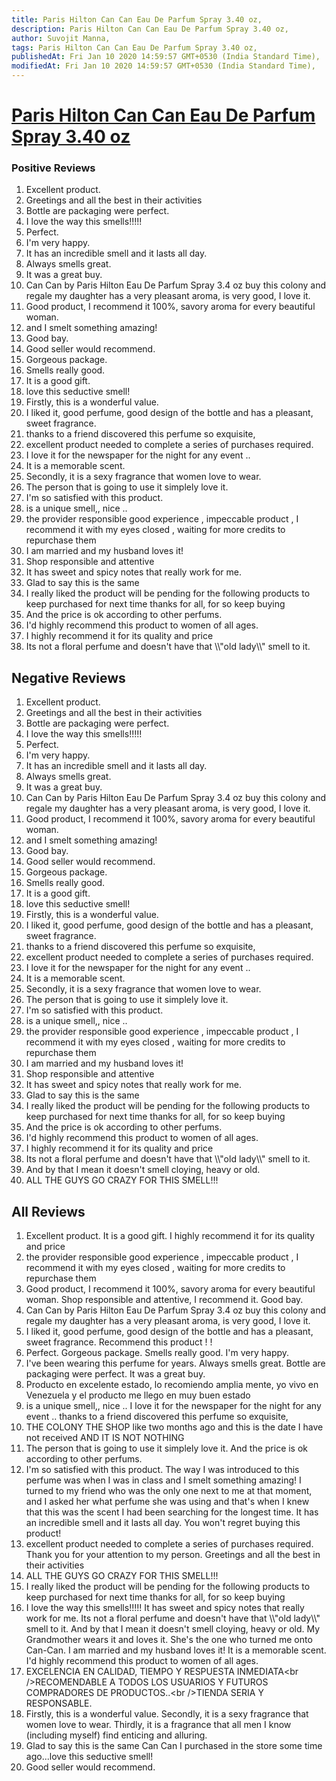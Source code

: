 ```yaml
---
title: Paris Hilton Can Can Eau De Parfum Spray 3.40 oz,
description: Paris Hilton Can Can Eau De Parfum Spray 3.40 oz,
author: Suvojit Manna,
tags: Paris Hilton Can Can Eau De Parfum Spray 3.40 oz,
publishedAt: Fri Jan 10 2020 14:59:57 GMT+0530 (India Standard Time),
modifiedAt: Fri Jan 10 2020 14:59:57 GMT+0530 (India Standard Time),
---
```


# [Paris Hilton Can Can Eau De Parfum Spray 3.40 oz](https://products.checkmycream.com/products/Paris-Hilton-Can-Can-Eau-De-Parfum-Spray-3.40-oz.html)

### Positive Reviews

<ol>
      <li>Excellent product.</li>
      <li>Greetings and all the best in their activities</li>
      <li>Bottle are packaging were perfect.</li>
      <li>I love the way this smells!!!!!</li>
      <li>Perfect.  </li>
      <li>I&#x27;m very happy.</li>
      <li>It has an incredible smell and it lasts all day.</li>
      <li>Always smells great.</li>
      <li>It was a great buy.</li>
      <li>Can Can by Paris Hilton Eau De Parfum Spray 3.4 oz buy this colony and regale my daughter has a very pleasant aroma, is very good, I love it.</li>
      <li>Good product, I recommend it 100%, savory aroma for every beautiful woman.</li>
      <li>and I smelt something amazing!</li>
      <li>Good bay.</li>
      <li>Good seller would recommend.</li>
      <li>Gorgeous package.  </li>
      <li>Smells really good.  </li>
      <li>It is a good gift.</li>
      <li>love this seductive smell!</li>
      <li>Firstly, this is a wonderful value.  </li>
      <li>I liked it, good perfume, good design of the bottle and has a pleasant, sweet fragrance.</li>
      <li>thanks to a friend discovered this perfume so exquisite,</li>
      <li>excellent product needed to complete a series of purchases required.</li>
      <li>I love it for the newspaper for the night for any event ..</li>
      <li>It is a memorable scent.</li>
      <li>Secondly, it is a sexy fragrance that women love to wear.  </li>
      <li>The person that is going to use it simplely love it.</li>
      <li>I&#x27;m so satisfied with this product.</li>
      <li>is a unique smell,, nice ..</li>
      <li>the provider responsible good experience , impeccable product , I recommend it with my eyes closed , waiting for more credits to repurchase them</li>
      <li>I am married and my husband loves it!</li>
      <li>Shop responsible and attentive</li>
      <li>It has sweet and spicy notes that really work for me.</li>
      <li>Glad to say this is the same</li>
      <li>I really liked the product will be pending for the following products to keep purchased for next time thanks for all, for so keep buying</li>
      <li>And the price is ok according to other perfums.</li>
      <li>I&#x27;d highly recommend this product to women of all ages.</li>
      <li>I highly recommend it for its quality and price</li>
      <li>Its not a floral perfume and doesn&#x27;t have that \\&quot;old lady\\&quot; smell to it.</li>
</ol>


<h2>Negative Reviews</h2>
<ol>
<li> Excellent product.</li>
<li> Greetings and all the best in their activities</li>
<li> Bottle are packaging were perfect.</li>
<li> I love the way this smells!!!!!</li>
<li> Perfect.  </li>
<li> I&#x27;m very happy.</li>
<li> It has an incredible smell and it lasts all day.</li>
<li> Always smells great.</li>
<li> It was a great buy.</li>
<li> Can Can by Paris Hilton Eau De Parfum Spray 3.4 oz buy this colony and regale my daughter has a very pleasant aroma, is very good, I love it.</li>
<li> Good product, I recommend it 100%, savory aroma for every beautiful woman.</li>
<li> and I smelt something amazing!</li>
<li> Good bay.</li>
<li> Good seller would recommend.</li>
<li> Gorgeous package.  </li>
<li> Smells really good.  </li>
<li> It is a good gift.</li>
<li> love this seductive smell!</li>
<li> Firstly, this is a wonderful value.  </li>
<li> I liked it, good perfume, good design of the bottle and has a pleasant, sweet fragrance.</li>
<li> thanks to a friend discovered this perfume so exquisite,</li>
<li> excellent product needed to complete a series of purchases required.</li>
<li> I love it for the newspaper for the night for any event ..</li>
<li> It is a memorable scent.</li>
<li> Secondly, it is a sexy fragrance that women love to wear.  </li>
<li> The person that is going to use it simplely love it.</li>
<li> I&#x27;m so satisfied with this product.</li>
<li> is a unique smell,, nice ..</li>
<li> the provider responsible good experience , impeccable product , I recommend it with my eyes closed , waiting for more credits to repurchase them</li>
<li> I am married and my husband loves it!</li>
<li> Shop responsible and attentive</li>
<li> It has sweet and spicy notes that really work for me.</li>
<li> Glad to say this is the same</li>
<li> I really liked the product will be pending for the following products to keep purchased for next time thanks for all, for so keep buying</li>
<li> And the price is ok according to other perfums.</li>
<li> I&#x27;d highly recommend this product to women of all ages.</li>
<li> I highly recommend it for its quality and price</li>
<li> Its not a floral perfume and doesn&#x27;t have that \\&quot;old lady\\&quot; smell to it.</li>
<li> And by that I mean it doesn&#x27;t smell cloying, heavy or old.</li>
<li> ALL THE GUYS GO CRAZY FOR THIS SMELL!!!</li>
</ol>

<h2>All Reviews</h2>

<ol>
    <li> Excellent product. It is a good gift. I highly recommend it for its quality and price</li>
    <li> the provider responsible good experience , impeccable product , I recommend it with my eyes closed , waiting for more credits to repurchase them</li>
    <li> Good product, I recommend it 100%, savory aroma for every beautiful woman. Shop responsible and attentive, I recommend it. Good bay.</li>
    <li> Can Can by Paris Hilton Eau De Parfum Spray 3.4 oz buy this colony and regale my daughter has a very pleasant aroma, is very good, I love it.</li>
    <li> I liked it, good perfume, good design of the bottle and has a pleasant, sweet fragrance. Recommend this product ! !</li>
    <li> Perfect.  Gorgeous package.  Smells really good.  I&#x27;m very happy.</li>
    <li> I&#x27;ve been wearing this perfume for years. Always smells great. Bottle are packaging were perfect. It was a great buy.</li>
    <li> Producto en excelente estado, lo recomiendo amplia mente, yo vivo en Venezuela y el producto me llego en muy buen estado</li>
    <li> is a unique smell,, nice .. I love it for the newspaper for the night for any event .. thanks to a friend discovered this perfume so exquisite,</li>
    <li> THE COLONY THE SHOP like two months ago and this is the date I have not received AND IT IS NOT NOTHING</li>
    <li> The person that is going to use it simplely love it. And the price is ok according to other perfums.</li>
    <li> I&#x27;m so satisfied with this product. The way I was introduced to this perfume was when I was in class and I smelt something amazing! I turned to my friend who was the only one next to me at that moment, and I asked her what perfume she was using and that&#x27;s when I knew that this was the scent I had been searching for the longest time. It has an incredible smell and it lasts all day. You won&#x27;t regret buying this product!</li>
    <li> excellent product needed to complete a series of purchases required. Thank you for your attention to my person. Greetings and all the best in their activities</li>
    <li> ALL THE GUYS GO CRAZY FOR THIS SMELL!!!</li>
    <li> I really liked the product will be pending for the following products to keep purchased for next time thanks for all, for so keep buying</li>
    <li> I love the way this smells!!!!! It has sweet and spicy notes that really work for me. Its not a floral perfume and doesn&#x27;t have that \\&quot;old lady\\&quot; smell to it. And by that I mean it doesn&#x27;t smell cloying, heavy or old. My Grandmother wears it and loves it. She&#x27;s the one who turned me onto Can-Can. I am married and my husband loves it! It is a memorable scent. I&#x27;d highly recommend this product to women of all ages.</li>
    <li> EXCELENCIA EN CALIDAD, TIEMPO Y RESPUESTA INMEDIATA&lt;br /&gt;RECOMENDABLE A TODOS LOS USUARIOS Y FUTUROS COMPRADORES DE PRODUCTOS..&lt;br /&gt;TIENDA SERIA Y RESPONSABLE.</li>
    <li> Firstly, this is a wonderful value.  Secondly, it is a sexy fragrance that women love to wear.  Thirdly,  it is a fragrance that all men I know (including myself) find enticing and alluring.</li>
    <li> Glad to say this is the same Can Can I purchased in the store some time ago...love this seductive smell!</li>
    <li> Good seller would recommend.</li>
</ol>




